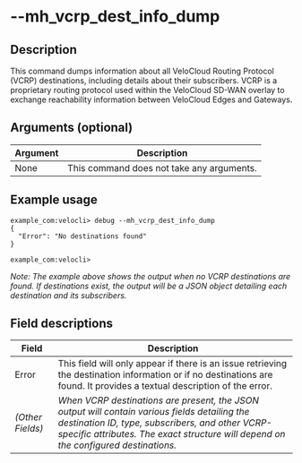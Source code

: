 #	--mh_vcrp_dest_info_dump

##	Description
This command dumps information about all VeloCloud Routing Protocol (VCRP) destinations, including details about their subscribers. VCRP is a proprietary routing protocol used within the VeloCloud SD-WAN overlay to exchange reachability information between VeloCloud Edges and Gateways.

##  Arguments (optional)
| Argument | Description |
|---|---|
| None | This command does not take any arguments. |

##  Example usage
```
example_com:velocli> debug --mh_vcrp_dest_info_dump
{
  "Error": "No destinations found"
}

example_com:velocli>
```
*Note: The example above shows the output when no VCRP destinations are found. If destinations exist, the output will be a JSON object detailing each destination and its subscribers.*

##  Field descriptions
| Field | Description |
|---|---|
| Error | This field will only appear if there is an issue retrieving the destination information or if no destinations are found. It provides a textual description of the error. |
| *(Other Fields)* | *When VCRP destinations are present, the JSON output will contain various fields detailing the destination ID, type, subscribers, and other VCRP-specific attributes. The exact structure will depend on the configured destinations.* |